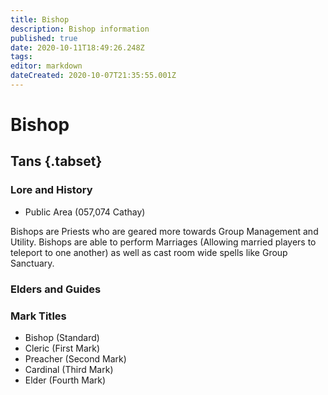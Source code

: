 ```yaml
---
title: Bishop
description: Bishop information
published: true
date: 2020-10-11T18:49:26.248Z
tags: 
editor: markdown
dateCreated: 2020-10-07T21:35:55.001Z
---
```


# Bishop
 ## Tans {.tabset}
  ### Lore and History
 - Public Area (057,074 Cathay)
 
 Bishops are Priests who are geared more towards Group Management and Utility. Bishops are able to perform Marriages (Allowing married players to teleport to one another) as well as cast room wide spells like Group Sanctuary.
 
  ### Elders and Guides
  ### Mark Titles
 - Bishop (Standard)
 - Cleric (First Mark)
 - Preacher (Second Mark)
 - Cardinal (Third Mark)
 - Elder (Fourth Mark)